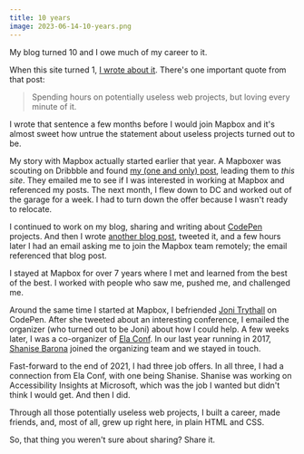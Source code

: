 ```yaml
---
title: 10 years
image: 2023-06-14-10-years.png
---
```


My blog turned 10 and I owe much of my career to it.

When this site turned 1, [I wrote about it](/notes/happy-birthday/). There's one important quote from that post:

> Spending hours on potentially useless web projects, but loving every minute of it.

I wrote that sentence a few months before I would join Mapbox and it's almost sweet how untrue the statement about useless projects turned out to be.

My story with Mapbox actually started earlier that year. A Mapboxer was scouting on Dribbble and found [my (one and only) post](https://dribbble.com/shots/1365696-Accordion-Nav), leading them to _this site_. They emailed me to see if I was interested in working at Mapbox and referenced my posts. The next month, I flew down to DC and worked out of the garage for a week. I had to turn down the offer because I wasn't ready to relocate.

I continued to work on my blog, sharing and writing about [CodePen](https://codepen.io/katydecorah) projects. And then I wrote [another blog post](/code/dry-yaml/), tweeted it, and a few hours later I had an email asking me to join the Mapbox team remotely; the email referenced that blog post.

I stayed at Mapbox for over 7 years where I met and learned from the best of the best. I worked with people who saw me, pushed me, and challenged me.

Around the same time I started at Mapbox, I befriended [Joni Trythall](https://jonitrythall.com/) on CodePen. After she tweeted about an interesting conference, I emailed the organizer (who turned out to be Joni) about how I could help. A few weeks later, I was a co-organizer of [Ela Conf](/notes/ela-conf/). In our last year running in 2017, [Shanise Barona](https://shanisebarona.com/) joined the organizing team and we stayed in touch.

Fast-forward to the end of 2021, I had three job offers. In all three, I had a connection from Ela Conf, with one being Shanise. Shanise was working on Accessibility Insights at Microsoft, which was the job I wanted but didn't think I would get. And then I did.

Through all those potentially useless web projects, I built a career, made friends, and, most of all, grew up right here, in plain HTML and CSS.

So, that thing you weren't sure about sharing? Share it.
